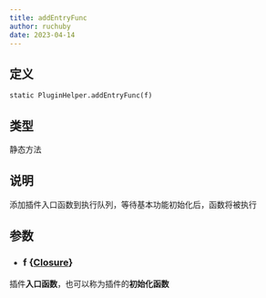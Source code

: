 ```yaml
---
title: addEntryFunc
author: ruchuby
date: 2023-04-14
---
```

## 定义

```ahk
static PluginHelper.addEntryFunc(f)
```

## 类型

静态方法

## 说明

添加插件入口函数到执行队列，等待基本功能初始化后，函数将被执行

## 参数

- ### f \{[Closure](https://orz707.gitee.io/v2/docs/Functions.htm#closures)\}

插件**入口函数**，也可以称为插件的**初始化函数**